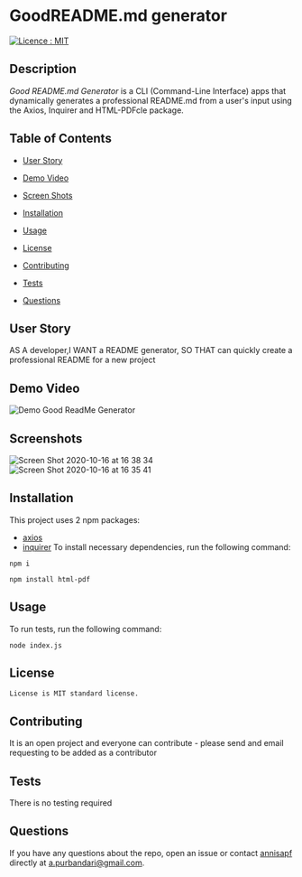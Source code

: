 
# GoodREADME.md generator
[![Licence : MIT](https://img.shields.io/badge/Licence-MIT-magenta.svg)](https://opensource.org/licences/MIT)
    
## Description
    
*Good README.md Generator* is a CLI (Command-Line Interface) apps that dynamically generates a professional README.md from a user's input using the Axios, Inquirer and HTML-PDFcle package.

    
## Table of Contents 

* [User Story](#userstory)

* [Demo Video](#demovideo)

* [Screen Shots](#screenshots)
    
* [Installation](#installation)
    
* [Usage](#usage)
    
* [License](#license)
    
* [Contributing](#contributing)
    
* [Tests](#tests)
    
* [Questions](#questions)

## User Story
    
AS A developer,I WANT a README generator, SO THAT can quickly create a professional README for a new project

## Demo Video
    
![Demo Good ReadMe Generator](https://j.gifs.com/zvGn88.gif)

## Screenshots

![Screen Shot 2020-10-16 at 16 38 34](https://user-images.githubusercontent.com/7066137/96330189-14382380-109f-11eb-87ff-4db08d0b7a51.png)
![Screen Shot 2020-10-16 at 16 35 41](https://user-images.githubusercontent.com/7066137/96330205-3631a600-109f-11eb-8c8d-f98821f2d3cd.png)
    
   
## Installation
    
This project uses 2 npm packages: 
* [axios](https://www.npmjs.com/package/axios)
* [inquirer](https://www.npmjs.com/package/inquirer)
To install necessary dependencies, run the following command:
    
```
npm i
```

```
npm install html-pdf
```
    
## Usage
    
To run tests, run the following command:
    
```
node index.js
```


    

## License
    License is MIT standard license.
        
## Contributing
    
It is an open project and everyone can contribute - please send and email requesting to be added as a contributor

    
## Tests
    
There is no testing required


    
## Questions
    
If you have any questions about the repo, open an issue or contact [annisapf](https://github.com/annisapf/) directly at a.purbandari@gmail.com.